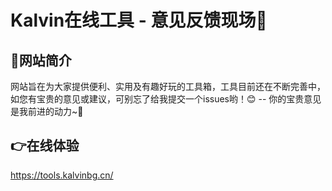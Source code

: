 # Kalvin在线工具 - 意见反馈现场📢
## 🍉网站简介
网站旨在为大家提供便利、实用及有趣好玩的工具箱，工具目前还在不断完善中，如您有宝贵的意见或建议，可别忘了给我提交一个issues哟！😊
-- 你的宝贵意见是我前进的动力~💪
## 👉在线体验
https://tools.kalvinbg.cn/

